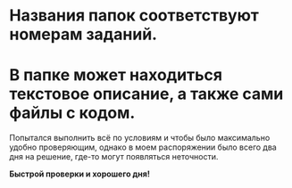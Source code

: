 # Названия папок соответствуют номерам заданий.
# В папке может находиться текстовое описание, а также сами файлы с кодом.


Попытался выполнить всё по условиям и чтобы было максимально удобно проверяющим, 
однако в моем распоряжении было всего два дня на решение, где-то могут появляться неточности.
<p><b>Быстрой проверки и хорошего дня!</b></p>

